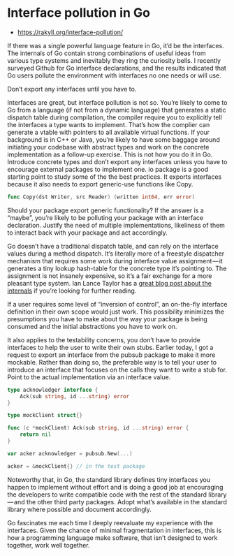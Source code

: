# Interface pollution in Go

* https://rakyll.org/interface-pollution/

If there was a single powerful language feature in Go, it’d be the interfaces. The internals of Go contain strong combinations of useful ideas from various type systems and inevitably they ring the curiosity bells. I recently surveyed Github for Go interface declarations, and the results indicated that Go users pollute the environment with interfaces no one needs or will use.

Don’t export any interfaces until you have to.

Interfaces are great, but interface pollution is not so. You’re likely to come to Go from a language (if not from a dynamic language) that generates a static dispatch table during compilation, the compiler require you to explicitly tell the interfaces a type wants to implement. That’s how the complier can generate a vtable with pointers to all available virtual functions. If your background is in C++ or Java, you’re likely to have some baggage around initiating your codebase with abstract types and work on the concrete implementation as a follow-up exercise. This is not how you do it in Go. Introduce concrete types and don’t export any interfaces unless you have to encourage external packages to implement one. io package is a good starting point to study some of the the best practices. It exports interfaces because it also needs to export generic-use functions like Copy.

```go
func Copy(dst Writer, src Reader) (written int64, err error)
```

Should your package export generic functionality? If the answer is a “maybe”, you’re likely to be polluting your package with an interface declaration. Justify the need of multiple implementations, likeliness of them to interact back with your package and act accordingly.

Go doesn’t have a traditional dispatch table, and can rely on the interface values during a method dispatch. It’s literally more of a freestyle dispatcher mechanism that requires some work during interface value assignment — it generates a tiny lookup hash-table for the concrete type it’s pointing to. The assignment is not insanely expensive, so it’s a fair exchange for a more pleasant type system. Ian Lance Taylor has a [great blog post about the internals](https://www.airs.com/blog/archives/277) if you’re looking for further reading.

If a user requires some level of “inversion of control”, an on-the-fly interface definition in their own scope would just work. This possibility minimizes the presumptions you have to make about the way your package is being consumed and the initial abstractions you have to work on.

It also applies to the testability concerns, you don’t have to provide interfaces to help the user to write their own stubs. Earlier today, I got a request to export an interface from the pubsub package to make it more mockable. Rather than doing so, the preferable way is to tell your user to introduce an interface that focuses on the calls they want to write a stub for. Point to the actual implementation via an interface value.

```go
type acknowledger interface {
    Ack(sub string, id ...string) error
}

type mockClient struct{}

func (c *mockClient) Ack(sub string, id ...string) error {
    return nil
}

var acker acknowledger = pubsub.New(...)

acker = &mockClient{} // in the test package
```

Noteworthy that, in Go, the standard library defines tiny interfaces you happen to implement without effort and is doing a good job at encouraging the developers to write compatible code with the rest of the standard library — and the other third party packages. Adopt what’s available in the standard library where possible and document accordingly.

Go fascinates me each time I deeply reevaluate my experience with the interfaces. Given the chance of minimal fragmentation in interfaces, this is how a programming language make software, that isn’t designed to work together, work well together.
